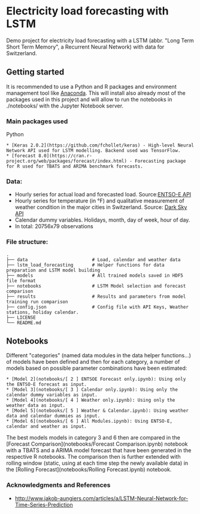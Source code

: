 # Electricity load forecasting with LSTM
Demo project for electricity load forecasting with a LSTM (abbr. "Long Term Short Term Memory", a Recurrent Neural Network) with data for Switzerland.

## Getting started

It is recommended to use a Python and R packages and environment management tool like [Anaconda](https://www.continuum.io/downloads). 
This will install also already most of the packages used in this project and will allow to run the notebooks in ./notebooks/ with the Jupyter Notebook server.

### Main packages used

Python
```
* [Keras 2.0.2](https://github.com/fchollet/keras) - High-level Neural Network API used for LSTM modelling. Backend used was TensorFlow.
* [forecast 8.0](https://cran.r-project.org/web/packages/forecast/index.html) - Forecasting package for R used for TBATS and ARIMA benchmark forecasts. 
```

### Data: 
-   Hourly series for actual load and forecasted load. Source:[ENTSO-E API](https://transparency.entsoe.eu/)
-   Hourly series for temperature (in °F) and qualitative measurement of weather condition in the major cities in Switzerland. Source: [Dark Sky API](https://darksky.net/)
-   Calendar dummy variables. Holidays, month, day of week, hour of day.
-   In total: 20756x79 observations

### File structure:

    .
    ├── data                   		# Load, calendar and weather data
    ├── lstm_load_forecasting   	# Helper functions for data preparation and LSTM model building
    ├── models					   	# All trained models saved in HDF5 file format
    ├── notebooks                   # LSTM Model selection and forecast comparison
    ├── results                   	# Results and parameters from model training run comparison
    ├── config.json                 # Config file with API Keys, Weather stations, holiday calendar.  
    ├── LICENSE
    └── README.md

## Notebooks

Different "categories" (named data modules in the data helper functions...) of models have been defined and then for each category, a number of models based on possible parameter combinations have been estimated:

```
* [Model 2](notebooks/[ 2 ] ENTSOE Forecast only.ipynb): Using only the ENTSO-E forecast as input.
* [Model 3](notebooks/[ 3 ] Calendar only.ipynb): Using only the calendar dummy variables as input.
* [Model 4](notebooks/[ 4 ] Weather only.ipynb): Using only the weather data as input.
* [Model 5](notebooks/[ 5 ] Weather & Calendar.ipynb): Using weather data and calendar dummies as input.
* [Model 6](notebooks/[ 6 ] All Modules.ipynb): Using ENTSO-E, calendar and weather as input. 
```

The best models models in category 3 and 6 then are compared in the [Forecast Comparison](notebooks/Forecast Comparison.ipynb) notebook with a TBATS and a ARIMA model forecast that have been generated in the respective R notebooks.
The comparison then is further extended with rolling window (static, using at each time step the newly available data) in the [Rolling Forecast](notebooks/Rolling Forecast.ipynb) notebook.

### Acknowledgments and References

* http://www.jakob-aungiers.com/articles/a/LSTM-Neural-Network-for-Time-Series-Prediction